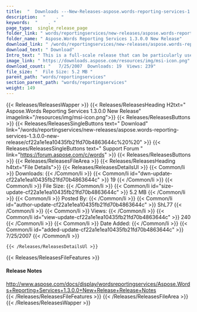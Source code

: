 ```yaml
---
title:  "  Downloads ---New-Releases-aspose.words-reporting-services-1.3.0.0-new-release . " 
description:  "    . " 
keywords:  "    . " 
page_type:  single_release_page
folder_link: " words/reportingservices/new-releases/aspose.words-reporting-services-1.3.0.0-new-release/"
folder_name: " Aspose.Words Reporting Services 1.3.0.0 New Release"
download_link: " /words/reportingservices/new-releases/aspose.words-reporting-services-1.3.0.0-new-release/cf22a1e1ea10435fb21fd70b4863644c"
download_text: " Download"
Intro_text: " This is a full-scale release that can be particularly useful for the people who ..."
image_link: " https://downloads.aspose.com/resources/img/msi-icon.png"
download_count: "   7/25/2007  Downloads: 19  Views: 239"
file_size: "  File Size: 5.2 MB "
parent_path: "words/reportingservices"
section_parent_path: "words/reportingservices"
weight: 149 
---
```


{{< Releases/ReleasesWapper >}}
  {{< Releases/ReleasesHeading H2txt=" Aspose.Words Reporting Services 1.3.0.0 New Release" imagelink="/resources/img/msi-icon.png">}}
  {{< Releases/ReleasesButtons >}}
    {{< Releases/ReleasesSingleButtons text=" Download" link="/words/reportingservices/new-releases/aspose.words-reporting-services-1.3.0.0-new-release/cf22a1e1ea10435fb21fd70b4863644c%20%20" >}}
    {{< Releases/ReleasesSingleButtons text=" Support Forum " link="https://forum.aspose.com/c/words" >}}
  {{< Releases/ReleasesButtons >}}
  {{< Releases/ReleasesFileArea >}}
    {{< Releases/ReleasesHeading h4txt="File Details">}}
    {{< Releases/ReleasesDetailsUl >}}
            {{< Common/li  >}} Downloads: {{< /Common/li >}} 
      {{< Common/li id="dwn-update-cf22a1e1ea10435fb21fd70b4863644c" >}} 19 {{< /Common/li >}} 
      {{< Common/li  >}} File Size: {{< /Common/li >}} 
      {{< Common/li id="size-update-cf22a1e1ea10435fb21fd70b4863644c" >}} 5.2 MB {{< /Common/li >}} 
      {{< Common/li  >}} Posted By: {{< /Common/li >}} 
      {{< Common/li id="author-update-cf22a1e1ea10435fb21fd70b4863644c" >}} ShL77 {{< /Common/li >}} 
      {{< Common/li  >}} Views: {{< /Common/li >}} 
      {{< Common/li id="view-update-cf22a1e1ea10435fb21fd70b4863644c" >}} 240 {{< /Common/li >}} 
      {{< Common/li  >}} Date Added: {{< /Common/li >}} 
      {{< Common/li id="added-update-cf22a1e1ea10435fb21fd70b4863644c" >}} 7/25/2007 {{< /Common/li >}} 

    {{< /Releases/ReleasesDetailsUl >}}

  {{< Releases/ReleasesFileFeatures >}}
      <h4>Release Notes</h4><div><a href="http://www.aspose.com/docs/display/wordsreportingservices/Aspose.Words+Reporting+Services+1.3.0.0+New+Release+Release+Notes">http://www.aspose.com/docs/display/wordsreportingservices/Aspose.Words+Reporting+Services+1.3.0.0+New+Release+Release+Notes</a></div>
  {{< /Releases/ReleasesFileFeatures >}}
 {{< /Releases/ReleasesFileArea >}}
{{< /Releases/ReleasesWapper >}}


